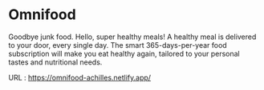# Omnifood

Goodbye junk food. Hello, super healthy meals! A healthy meal is delivered to your door, every single day. The smart 365-days-per-year food subscription will make you eat healthy again, tailored to your personal tastes and nutritional needs.

URL : https://omnifood-achilles.netlify.app/
